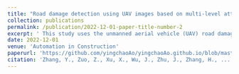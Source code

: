 ```yaml
---
title: "Road damage detection using UAV images based on multi-level attention mechanism"
collection: publications
permalink: /publication/2022-12-01-paper-title-number-2
excerpt: ' This study uses the unmanned aerial vehicle (UAV) road damage database and describes a multi-level attention mechanism called Multi-level Attention Block (MLAB) to strengthen the utilization of essential features by the You Only Look Once version 3 (YOLO v3). Adding MLAB between the backbone and feature fusion parts effectively increases the mAP value of the proposed network to 68.75%, while the accuracy of the original network is only 61.09%. The network is able to detect longitudinal cracks, transverse cracks, repairs, and potholes with high accuracy, and significantly improves the accuracy of alligator cracks and oblique cracks.'
date: 2022-12-01
venue: 'Automation in Construction'
paperurl: 'https://github.com/yingchaoAo/yingchaoAo.github.io/blob/master/files/AIC2022.pdf'
citation: 'Zhang, Y., Zuo, Z., Xu, X., Wu, J., Zhu, J., Zhang, H., ... & Tian, Y. (2022). Road damage detection using UAV images based on multi-level attention mechanism. Automation in construction, 144, 104613.'
---
```

